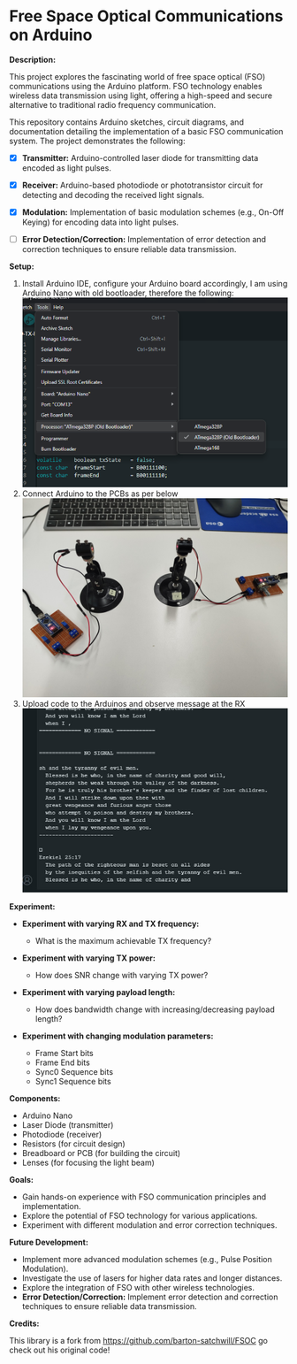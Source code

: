 # Free Space Optical Communications on Arduino

**Description:**

This project explores the fascinating world of free space optical (FSO) communications using the Arduino platform. FSO technology enables wireless data transmission using light, offering a high-speed and secure alternative to traditional radio frequency communication.

This repository contains Arduino sketches, circuit diagrams, and documentation detailing the implementation of a basic FSO communication system. The project demonstrates the following:

- [x] **Transmitter:** Arduino-controlled laser diode for transmitting data encoded as light pulses.
- [x] **Receiver:** Arduino-based photodiode or phototransistor circuit for detecting and decoding the received light signals.
- [x] **Modulation:** Implementation of basic modulation schemes (e.g., On-Off Keying) for encoding data into light pulses.
- [ ]  **Error Detection/Correction:**  Implementation of error detection and correction techniques to ensure reliable data transmission.


**Setup:**

1. Install Arduino IDE, configure your Arduino board accordingly, I am using Arduino Nano with old bootloader, therefore the following:
![alt text](images/conf.PNG "Arduino Settings")
2. Connect Arduino to the PCBs as per below
![alt text](images/RXTX.jpg "Arduino setup")
3. Upload code to the Arduinos and observe message at the RX 
![alt text](images/RX_message.PNG.jpg "Received Message")

**Experiment:**

* **Experiment with varying RX and TX frequency:**
   * What is the maximum achievable TX frequency?

* **Experiment with varying TX power:**
   * How does SNR change with varying TX power?

* **Experiment with varying payload length:**
   * How does bandwidth change with increasing/decreasing payload length?

* **Experiment with changing modulation parameters:**
   * Frame Start bits
   * Frame End bits
   * Sync0 Sequence bits
   * Sync1 Sequence bits


**Components:**

* Arduino Nano
* Laser Diode (transmitter)
* Photodiode (receiver)
* Resistors (for circuit design)
* Breadboard or PCB (for building the circuit)
* Lenses (for focusing the light beam)

**Goals:**

* Gain hands-on experience with FSO communication principles and implementation.
* Explore the potential of FSO technology for various applications.
* Experiment with different modulation and error correction techniques.

**Future Development:**

* Implement more advanced modulation schemes (e.g., Pulse Position Modulation).
* Investigate the use of lasers for higher data rates and longer distances.
* Explore the integration of FSO with other wireless technologies.
* **Error Detection/Correction:** Implement error detection and correction techniques to ensure reliable data transmission.

**Credits:**

This library is a fork from https://github.com/barton-satchwill/FSOC go check out his original code!